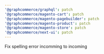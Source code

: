 ```yaml
---
'@graphcommerce/graphql': patch
'@graphcommerce/magento-cart': patch
'@graphcommerce/magento-pagebuilder': patch
'@graphcommerce/magento-product': patch
'@graphcommerce/magento-store': patch
'@graphcommerce/next-ui': patch
---
```


Fix spelling error incomming to incoming
